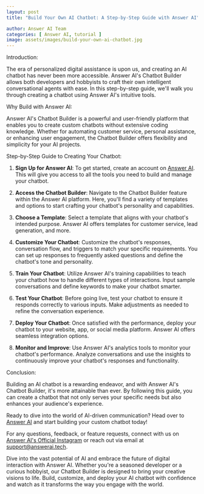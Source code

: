 ```yaml
---
layout: post
title: "Build Your Own AI Chatbot: A Step-by-Step Guide with Answer AI"

author: Answer AI Team
categories: [ Answer AI, tutorial ]
image: assets/images/build-your-own-ai-chatbot.jpg
---
```


Introduction:

The era of personalized digital assistance is upon us, and creating an AI chatbot has never been more accessible. Answer AI's Chatbot Builder allows both developers and hobbyists to craft their own intelligent conversational agents with ease. In this step-by-step guide, we'll walk you through creating a chatbot using Answer AI's intuitive tools.

Why Build with Answer AI:

Answer AI's Chatbot Builder is a powerful and user-friendly platform that enables you to create custom chatbots without extensive coding knowledge. Whether for automating customer service, personal assistance, or enhancing user engagement, the Chatbot Builder offers flexibility and simplicity for your AI projects.

Step-by-Step Guide to Creating Your Chatbot:

1. **Sign Up for Answer AI**: To get started, create an account on [Answer AI][answerai-website]. This will give you access to all the tools you need to build and manage your chatbot.

2. **Access the Chatbot Builder**: Navigate to the Chatbot Builder feature within the Answer AI platform. Here, you'll find a variety of templates and options to start crafting your chatbot's personality and capabilities.

3. **Choose a Template**: Select a template that aligns with your chatbot's intended purpose. Answer AI offers templates for customer service, lead generation, and more.

4. **Customize Your Chatbot**: Customize the chatbot's responses, conversation flow, and triggers to match your specific requirements. You can set up responses to frequently asked questions and define the chatbot's tone and personality.

5. **Train Your Chatbot**: Utilize Answer AI's training capabilities to teach your chatbot how to handle different types of interactions. Input sample conversations and define keywords to make your chatbot smarter.

6. **Test Your Chatbot**: Before going live, test your chatbot to ensure it responds correctly to various inputs. Make adjustments as needed to refine the conversation experience.

7. **Deploy Your Chatbot**: Once satisfied with the performance, deploy your chatbot to your website, app, or social media platform. Answer AI offers seamless integration options.

8. **Monitor and Improve**: Use Answer AI's analytics tools to monitor your chatbot's performance. Analyze conversations and use the insights to continuously improve your chatbot's responses and functionality.

Conclusion:

Building an AI chatbot is a rewarding endeavor, and with Answer AI's Chatbot Builder, it's more attainable than ever. By following this guide, you can create a chatbot that not only serves your specific needs but also enhances your audience's experience.

Ready to dive into the world of AI-driven communication? Head over to [Answer AI][answerai-website] and start building your custom chatbot today!

For any questions, feedback, or feature requests, connect with us on [Answer AI's Official Instagram][answerai-insta] or reach out via email at [support@answerai.tech][answerai-support].

[answerai-website]: https://answerai.tech
[answerai-insta]: https://instagram.com/answerai.tech 
[answerai-support]: support@answerai.tech

Dive into the vast potential of AI and embrace the future of digital interaction with Answer AI. Whether you're a seasoned developer or a curious hobbyist, our Chatbot Builder is designed to bring your creative visions to life. Build, customize, and deploy your AI chatbot with confidence and watch as it transforms the way you engage with the world.